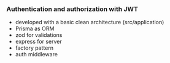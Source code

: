### Authentication and authorization with JWT

- developed with a basic clean architecture (src/application)
- Prisma as ORM
- zod for validations
- express for server
- factory pattern
- auth middleware
